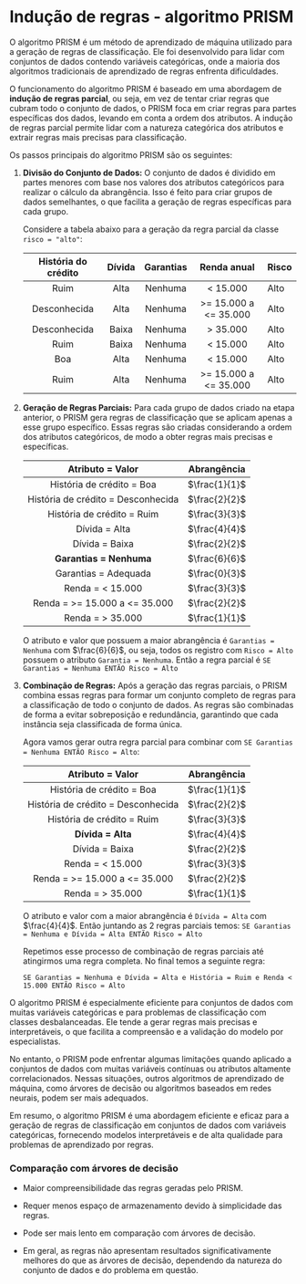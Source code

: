 # Indução de regras - algoritmo PRISM

O algoritmo PRISM é um método de aprendizado de máquina utilizado para a geração de regras de classificação. Ele foi desenvolvido para lidar com conjuntos de dados contendo variáveis categóricas, onde a maioria dos algoritmos tradicionais de aprendizado de regras enfrenta dificuldades.

O funcionamento do algoritmo PRISM é baseado em uma abordagem de **indução de regras parcial**, ou seja, em vez de tentar criar regras que cubram todo o conjunto de dados, o PRISM foca em criar regras para partes específicas dos dados, levando em conta a ordem dos atributos. A indução de regras parcial permite lidar com a natureza categórica dos atributos e extrair regras mais precisas para classificação.

Os passos principais do algoritmo PRISM são os seguintes:

1. **Divisão do Conjunto de Dados:** O conjunto de dados é dividido em partes menores com base nos valores dos atributos categóricos para realizar o cálculo da abrangência. Isso é feito para criar grupos de dados semelhantes, o que facilita a geração de regras específicas para cada grupo.

   Considere a tabela abaixo para a geração da regra parcial da classe `risco = "alto"`:

   | História do crédito | Dívida | Garantias |      Renda anual      | Risco |
   | :-----------------: | :----: | :-------: | :-------------------: | ----- |
   |        Ruim         |  Alta  |  Nenhuma  |       < 15.000        | Alto  |
   |    Desconhecida     |  Alta  |  Nenhuma  | >= 15.000 a <= 35.000 | Alto  |
   |    Desconhecida     | Baixa  |  Nenhuma  |       > 35.000        | Alto  |
   |        Ruim         | Baixa  |  Nenhuma  |       < 15.000        | Alto  |
   |         Boa         |  Alta  |  Nenhuma  |       < 15.000        | Alto  |
   |        Ruim         |  Alta  |  Nenhuma  | >= 15.000 a <= 35.000 | Alto  |

2. **Geração de Regras Parciais:** Para cada grupo de dados criado na etapa anterior, o PRISM gera regras de classificação que se aplicam apenas a esse grupo específico. Essas regras são criadas considerando a ordem dos atributos categóricos, de modo a obter regras mais precisas e específicas.

   |          Atributo = Valor          |  Abrangência  |
   | :--------------------------------: | :-----------: |
   |     História de crédito = Boa      | $\frac{1}{1}$ |
   | História de crédito = Desconhecida | $\frac{2}{2}$ |
   |     História de crédito = Ruim     | $\frac{3}{3}$ |
   |           Dívida = Alta            | $\frac{4}{4}$ |
   |           Dívida = Baixa           | $\frac{2}{2}$ |
   |      **Garantias = Nenhuma**       | $\frac{6}{6}$ |
   |        Garantias = Adequada        | $\frac{0}{3}$ |
   |          Renda = < 15.000          | $\frac{3}{3}$ |
   |   Renda = >= 15.000 a <= 35.000    | $\frac{2}{2}$ |
   |          Renda = > 35.000          | $\frac{1}{1}$ |

   O atributo e valor que possuem a maior abrangência é `Garantias = Nenhuma` com $\frac{6}{6}$, ou seja, todos os registro com `Risco = Alto` possuem o atributo `Garantia = Nenhuma`. Então a regra parcial é `SE Garantias = Nenhuma ENTÃO Risco = Alto`

3. **Combinação de Regras:** Após a geração das regras parciais, o PRISM combina essas regras para formar um conjunto completo de regras para a classificação de todo o conjunto de dados. As regras são combinadas de forma a evitar sobreposição e redundância, garantindo que cada instância seja classificada de forma única.

   Agora vamos gerar outra regra parcial para combinar com `SE Garantias = Nenhuma ENTÃO Risco = Alto`:

   |          Atributo = Valor          |  Abrangência  |
   | :--------------------------------: | :-----------: |
   |     História de crédito = Boa      | $\frac{1}{1}$ |
   | História de crédito = Desconhecida | $\frac{2}{2}$ |
   |     História de crédito = Ruim     | $\frac{3}{3}$ |
   |         **Dívida = Alta**          | $\frac{4}{4}$ |
   |           Dívida = Baixa           | $\frac{2}{2}$ |
   |          Renda = < 15.000          | $\frac{3}{3}$ |
   |   Renda = >= 15.000 a <= 35.000    | $\frac{2}{2}$ |
   |          Renda = > 35.000          | $\frac{1}{1}$ |

   O atributo e valor com a maior abrangência é `Dívida = Alta` com $\frac{4}{4}$. Então juntando as 2 regras parciais temos: `SE Garantias = Nenhuma e Dívida = Alta ENTÃO Risco = Alto`

   Repetimos esse processo de combinação de regras parciais até atingirmos uma regra completa. No final temos a seguinte regra:

   `SE Garantias = Nenhuma e Dívida = Alta e História = Ruim e Renda < 15.000 ENTÃO Risco = Alto`

O algoritmo PRISM é especialmente eficiente para conjuntos de dados com muitas variáveis categóricas e para problemas de classificação com classes desbalanceadas. Ele tende a gerar regras mais precisas e interpretáveis, o que facilita a compreensão e a validação do modelo por especialistas.

No entanto, o PRISM pode enfrentar algumas limitações quando aplicado a conjuntos de dados com muitas variáveis contínuas ou atributos altamente correlacionados. Nessas situações, outros algoritmos de aprendizado de máquina, como árvores de decisão ou algoritmos baseados em redes neurais, podem ser mais adequados.

Em resumo, o algoritmo PRISM é uma abordagem eficiente e eficaz para a geração de regras de classificação em conjuntos de dados com variáveis categóricas, fornecendo modelos interpretáveis e de alta qualidade para problemas de aprendizado por regras.

### **Comparação com árvores de decisão**

- Maior compreensibilidade das regras geradas pelo PRISM.

- Requer menos espaço de armazenamento devido à simplicidade das regras.

- Pode ser mais lento em comparação com árvores de decisão.

- Em geral, as regras não apresentam resultados significativamente melhores do que as árvores de decisão, dependendo da natureza do conjunto de dados e do problema em questão.
